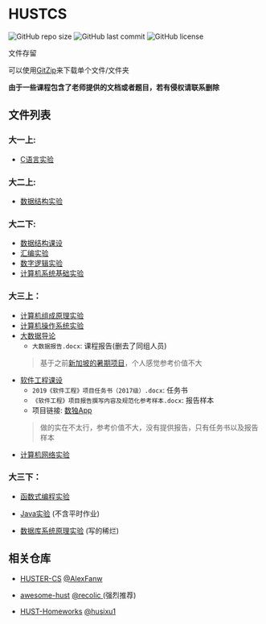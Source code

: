 # HUSTCS

![GitHub repo size](https://img.shields.io/github/repo-size/HUSTERGS/HUSTCS?style=flat-square)
![GitHub last commit](https://img.shields.io/github/last-commit/HUSTERGS/HUSTCS?style=flat-square)
![GitHub license](https://img.shields.io/github/license/HUSTERGS/HUSTCS?style=flat-square)

文件存留

可以使用[GitZip](http://kinolien.github.io/gitzip/)来下载单个文件/文件夹

**由于一些课程包含了老师提供的文档或者题目，若有侵权请联系删除**

## 文件列表
### 大一上:
- [C语言实验](https://github.com/HUSTERGS/HUSTCS/tree/master/C%E8%AF%AD%E8%A8%80%E5%AE%9E%E9%AA%8C)

### 大二上:
- [数据结构实验](https://github.com/HUSTERGS/HUSTCS/tree/master/%E6%95%B0%E6%8D%AE%E7%BB%93%E6%9E%84%E5%AE%9E%E9%AA%8C)

### 大二下:
- [数据结构课设](https://github.com/HUSTERGS/HUSTCS/tree/master/%E6%95%B0%E6%8D%AE%E7%BB%93%E6%9E%84%E8%AF%BE%E8%AE%BE)
- [汇编实验](https://github.com/HUSTERGS/HUSTCS/tree/master/%E6%B1%87%E7%BC%96)
- [数字逻辑实验](https://github.com/HUSTERGS/HUSTCS/tree/master/%E6%95%B0%E5%AD%97%E9%80%BB%E8%BE%91)
- [计算机系统基础实验](https://github.com/HUSTERGS/HUSTCS/tree/master/%E8%AE%A1%E7%AE%97%E6%9C%BA%E7%B3%BB%E7%BB%9F%E5%9F%BA%E7%A1%80)


### 大三上：
- [计算机组成原理实验](https://github.com/HUSTERGS/HUSTCS/tree/master/%E8%AE%A1%E7%AE%97%E6%9C%BA%E7%BB%84%E6%88%90%E5%8E%9F%E7%90%86)
- [计算机操作系统实验](https://github.com/HUSTERGS/HUSTCS/tree/master/%E8%AE%A1%E7%AE%97%E6%9C%BA%E6%93%8D%E4%BD%9C%E7%B3%BB%E7%BB%9F%E5%AE%9E%E9%AA%8C)
- [大数据导论](https://github.com/Langford-tang/University-Logo-Deep-Learning-Community-Detection)
  * `大数据报告.docx`: 课程报告(删去了同组人员)
  > 基于之前[新加坡的暑期项目](https://github.com/Langford-tang/University-Logo-Deep-Learning-Community-Detection)，个人感觉参考价值不大
- [软件工程课设](https://github.com/HUSTERGS/SoftwareEngineeringProject/)
  * `2019《软件工程》项目任务书（2017级）.docx`: 任务书
  * `《软件工程》项目报告撰写内容及规范化参考样本.docx`: 报告样本
  * 项目链接: [数独App](https://github.com/HUSTERGS/SoftwareEngineeringProject)
  > 做的实在不太行，参考价值不大，没有提供报告，只有任务书以及报告样本
- [计算机网络实验](https://github.com/HUSTERGS/Computer_Network)

### 大三下：
- [函数式编程实验](https://github.com/HUSTERGS/SML_HUST)

- [Java实验](https://github.com/HUSTERGS/Java_HUST) (不含平时作业)

- [数据库系统原理实验](https://github.com/HUSTERGS/Database_HUST) (写的稀烂)

## 相关仓库

- [HUSTER-CS](https://github.com/AlexFanw/HUSTER-CS) [@AlexFanw](https://github.com/AlexFanw/)

- [awesome-hust](https://github.com/recolic/awesome-hust) [@recolic ](https://github.com/recolic/) (强烈推荐)

- [HUST-Homeworks](https://github.com/husixu1/HUST-Homeworks) [@husixu1](https://github.com/husixu1)

